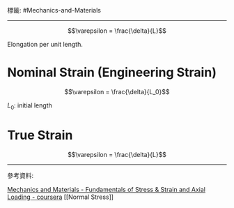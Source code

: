 標籤: #Mechanics-and-Materials 

---

$$\varepsilon = \frac{\delta}{L}$$

Elongation per unit length.

# Nominal Strain (Engineering Strain)

$$\varepsilon = \frac{\delta}{L_0}$$

$L_0$: initial length

# True Strain

$$\varepsilon = \frac{\delta}{L}$$

---

參考資料:

[Mechanics and Materials - Fundamentals of Stress & Strain and Axial Loading - coursera](https://www.coursera.org/learn/mechanics-1/home/week/1)
[[Normal Stress]]